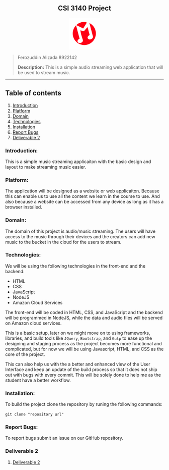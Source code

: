 <h2><center>CSI 3140 Project</center></h2>

<center><img src="/app/assets/logo.svg?sanitize=true" height="100" width="100">
</img>
</center>

> Ferozuddin Alizada
> 8922142
>
> **Description:** This is a simple audio streaming web application that will be used to stream music.

---

## Table of contents

1. [Introduction](#introduction)
2. [Platform](#platform)
3. [Domain](#domain)
4. [Technologies](#technologies)
5. [Installation](#installation)
6. [Report Bugs](#report-bugs)
7. [Deliverable 2](#deliverable-2)

### Introduction:

This is a simple music streaming applicaiton with the basic design and layout to make streaming music easier.

### Platform:

The application will be designed as a website or web applicaiton. Because this can enable us to use all the content we learn in the course to use. And also because a website can be accessed from any device as long as it has a browser installed.

### Domain:

The domain of this project is audio/music streaming. The users will have access to the music through their devices and the creators can add new music to the bucket in the cloud for the users to stream.

### Technologies:

We will be using the following technologies in the front-end and the backend:

- HTML
- CSS
- JavaScript
- NodeJS
- Amazon Cloud Services

The front-end will be coded in HTML, CSS, and JavaScript and the backend will be programmed in
NodeJS, while the data and audio files will be served on Amazon cloud services.

This is a basic setup, later on we might move on to using frameworks, libraries, and build tools like `JQuery`, `Bootstrap`, and `Gulp` to ease up the designing and staging process as the project becomes more functional and complicated, but for now we will be using Javascript, HTML, and CSS as the core of the project.

This can also help us with the a better and enhanced view of the User Interface and keep an update of the build process so that it does not ship out with bugs with every commit. This will be solely done to help me as the student have a better workflow.

### Installation:

To build the project clone the repository by runing the following commands:

`git clone "repository url"`

### Report Bugs:

To report bugs submit an issue on our GitHub repository.

### Deliverable 2

1. [Deliverable 2](/app/deliverables/README.md)
